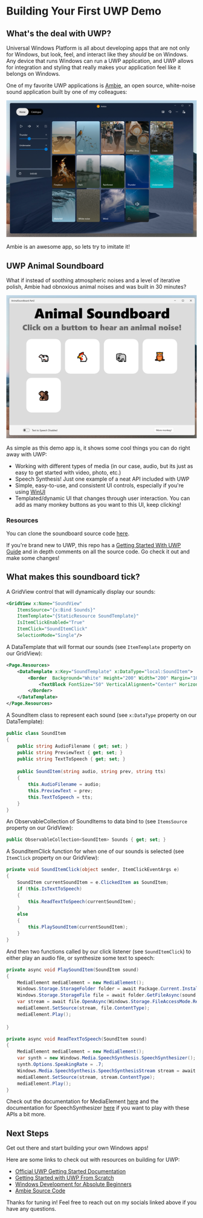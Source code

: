 # Building Your First UWP Demo

## What's the deal with UWP?  

Universal Windows Platform is all about developing apps that are not only for Windows, but look, feel, and interact like they *should* be on Windows. Any device that runs Windows can run a UWP application, and UWP allows for integration and styling that really makes your application feel like it belongs on Windows.

One of my favorite UWP applications is [Ambie](https://github.com/jenius-apps/ambie), an open source, white-noise sound application built by one of my colleagues:  


![](MarkdownImages/Ambie.png)

Ambie is an awesome app, so lets try to imitate it!

## UWP Animal Soundboard

What if instead of soothing atmospheric noises and a level of iterative polish, Ambie had obnoxious animal noises and was built in 30 minutes?

![](MarkdownImages/AnimalSoundboard.png)

As simple as this demo app is, it shows some cool things you can do right away with UWP:
- Working with different types of media (in our case, audio, but its just as easy to get started with video, photo, etc.)
- Speech Synthesis! Just one example of a neat API included with UWP
- Simple, easy-to-use, and consistent UI controls, especially if you're using [WinUI](https://docs.microsoft.com/en-us/windows/apps/winui/winui2/getting-started)
- Templated/dynamic UI that changes through user interaction. You can add as many monkey buttons as you want to this UI, keep clicking!

### Resources

You can clone the soundboard source code [here](https://github.com/zateutsch/UWP-Workshop-HackOHIO).

If you're brand new to UWP, this repo has a [Getting Started With UWP Guide](https://github.com/zateutsch/UWP-Workshop-HackOHIO/blob/master/GettingStartedWithUWP.md) and in depth comments on all the source code. Go check it out and make some changes!


## What makes this soundboard tick?



A GridView control that will dynamically display our sounds:
```xml
<GridView x:Name="SoundView"
    ItemsSource="{x:Bind Sounds}"
    ItemTemplate="{StaticResource SoundTemplate}"
    IsItemClickEnabled="True"
    ItemClick="SoundItemClick"
    SelectionMode="Single"/>
```

A DataTemplate that will format our sounds (see `ItemTemplate` property on our GridView):
```xml
<Page.Resources>
    <DataTemplate x:Key="SoundTemplate" x:DataType="local:SoundItem">
        <Border  Background="White" Height="200" Width="200" Margin="10,10,10,10" CornerRadius="30">
            <TextBlock FontSize="50" VerticalAlignment="Center" HorizontalAlignment="Center" Text="{x:Bind PreviewText}"/>
        </Border>
    </DataTemplate>
</Page.Resources>        
```

A SoundItem class to represent each sound (see `x:DataType` property on our DataTemplate):
```csharp
public class SoundItem
{
    public string AudioFilename { get; set; }
    public string PreviewText { get; set; }
    public string TextToSpeech { get; set; }

    public SoundItem(string audio, string prev, string tts)
    {
        this.AudioFilename = audio;
        this.PreviewText = prev;
        this.TextToSpeech = tts;
    }
}
```
An ObservableCollection of SoundItems to data bind to (see `ItemsSource` property on our GridView):
```csharp
public ObservableCollection<SoundItem> Sounds { get; set; }
```

A SoundItemClick function for when one of our sounds is selected (see `ItemClick` property on our GridView):
```csharp
private void SoundItemClick(object sender, ItemClickEventArgs e)
{
    SoundItem currentSoundItem = e.ClickedItem as SoundItem;
    if (this.IsTextToSpeech)
    {
        this.ReadTextToSpeech(currentSoundItem);
    }
    else
    {
        this.PlaySoundItem(currentSoundItem);
    }
}
```

And then two functions called by our click listener (see `SoundItemClick`) to either play an audio file, or synthesize some text to speech:
```csharp
private async void PlaySoundItem(SoundItem sound)
{
    MediaElement mediaElement = new MediaElement();
    Windows.Storage.StorageFolder folder = await Package.Current.InstalledLocation.GetFolderAsync("Assets");
    Windows.Storage.StorageFile file = await folder.GetFileAsync(sound.AudioFilename);
    var stream = await file.OpenAsync(Windows.Storage.FileAccessMode.Read);
    mediaElement.SetSource(stream, file.ContentType);
    mediaElement.Play();
    
}
```
```csharp
private async void ReadTextToSpeech(SoundItem sound)
{
    MediaElement mediaElement = new MediaElement();
    var synth = new Windows.Media.SpeechSynthesis.SpeechSynthesizer();
    synth.Options.SpeakingRate = .7;
    Windows.Media.SpeechSynthesis.SpeechSynthesisStream stream = await synth.SynthesizeTextToStreamAsync(sound.TextToSpeech);
    mediaElement.SetSource(stream, stream.ContentType);
    mediaElement.Play();
}
```

Check out the documentation for MediaElement [here](https://docs.microsoft.com/en-us/uwp/api/Windows.UI.Xaml.Controls.MediaElement?view=winrt-22000) and the documentation for SpeechSynthesizer [here](https://docs.microsoft.com/en-us/uwp/api/Windows.Media.SpeechSynthesis.SpeechSynthesizer?view=winrt-22000) if you want to play with these APIs a bit more.

## Next Steps

Get out there and start building your own Windows apps!

Here are some links to check out with resources on building for UWP:
- [Official UWP Getting Started Documentation](https://docs.microsoft.com/en-us/windows/uwp/get-started/)
- [Getting Started with UWP From Scratch](https://github.com/zateutsch/UWP-Workshop-HackOHIO/blob/master/GettingStartedWithUWP.md)
- [Windows Development for Absolute Beginners](https://channel9.msdn.com/Series/Windows-10-development-for-absolute-beginners)
- [Ambie Source Code](https://github.com/jenius-apps/ambie)

Thanks for tuning in! Feel free to reach out on my socials linked above if you have any questions.
